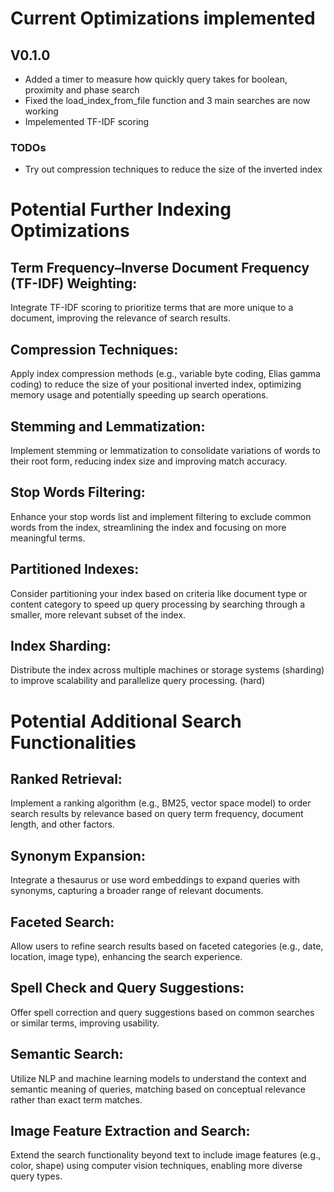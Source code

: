 # Current Optimizations implemented

## V0.1.0
- Added a timer to measure how quickly query takes for boolean, proximity and phase search
- Fixed the load_index_from_file function and 3 main searches are now working 
- Impelemented TF-IDF scoring

### TODOs
- Try out compression techniques to reduce the size of the inverted index






# Potential Further Indexing Optimizations

## Term Frequency–Inverse Document Frequency (TF-IDF) Weighting:
Integrate TF-IDF scoring to prioritize terms that are more unique to a document, improving the relevance of search results.
## Compression Techniques:
Apply index compression methods (e.g., variable byte coding, Elias gamma coding) to reduce the size of your positional inverted index, optimizing memory usage and potentially speeding up search operations.
## Stemming and Lemmatization:
Implement stemming or lemmatization to consolidate variations of words to their root form, reducing index size and improving match accuracy.
## Stop Words Filtering:
Enhance your stop words list and implement filtering to exclude common words from the index, streamlining the index and focusing on more meaningful terms.
## Partitioned Indexes:
Consider partitioning your index based on criteria like document type or content category to speed up query processing by searching through a smaller, more relevant subset of the index.
## Index Sharding:
Distribute the index across multiple machines or storage systems (sharding) to improve scalability and parallelize query processing. (hard) 

# Potential Additional Search Functionalities

## Ranked Retrieval:
Implement a ranking algorithm (e.g., BM25, vector space model) to order search results by relevance based on query term frequency, document length, and other factors.
## Synonym Expansion:
Integrate a thesaurus or use word embeddings to expand queries with synonyms, capturing a broader range of relevant documents.
## Faceted Search:
Allow users to refine search results based on faceted categories (e.g., date, location, image type), enhancing the search experience.
## Spell Check and Query Suggestions:
Offer spell correction and query suggestions based on common searches or similar terms, improving usability.
## Semantic Search:
Utilize NLP and machine learning models to understand the context and semantic meaning of queries, matching based on conceptual relevance rather than exact term matches.
## Image Feature Extraction and Search:
Extend the search functionality beyond text to include image features (e.g., color, shape) using computer vision techniques, enabling more diverse query types.



